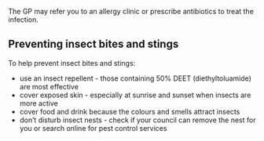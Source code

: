 The GP may refer you to an allergy clinic or prescribe antibiotics to treat the infection.

## Preventing insect bites and stings

To help prevent insect bites and stings:

- use an insect repellent - those containing 50% DEET (diethyltoluamide) are most effective
- cover exposed skin - especially at sunrise and sunset when insects are more active
- cover food and drink because the colours and smells attract insects
- don’t disturb insect nests - check if your council can remove the nest for you or search online for pest control services
